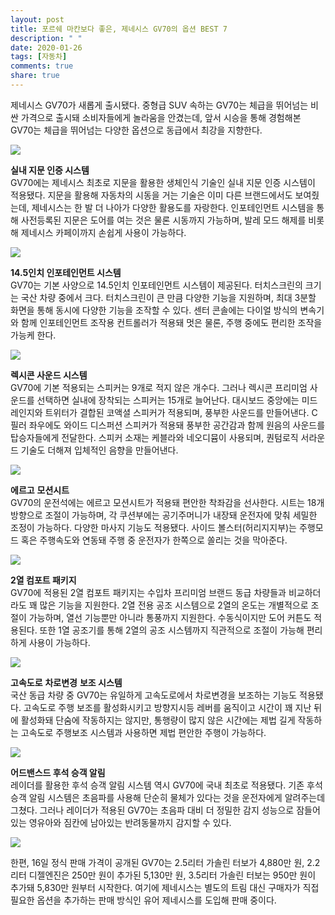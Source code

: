 ```yaml
---
layout: post
title: 포르쉐 마칸보다 좋은, 제네시스 GV70의 옵션 BEST 7
description: " "
date: 2020-01-26
tags: [자동차]
comments: true
share: true
---
```



제네시스 GV70가 새롭게 출시됐다. 중형급 SUV 속하는 GV70는 체급을 뛰어넘는 비싼 가격으로 출시돼 소비자들에게 놀라움을 안겼는데, 앞서 시승을 통해 경험해본 GV70는 체급을 뛰어넘는 다양한 옵션으로 동급에서 최강을 지향한다.

![](https://post-phinf.pstatic.net/MjAyMDEyMTdfMTM0/MDAxNjA4MTgwNDYyMjYx.fpKY9MijUHAXAJqjkjJ4fiyo8K3K92gvb8h5lXlo_dwg.KYrhN8mkzYyIy3z5o7zA83V_paeI1JluLnZwCy_G2bAg.JPEG/%28%EC%82%AC%EC%A7%84_1%29_%EC%A7%80%EB%AC%B8_%EC%9D%B8%EC%A6%9D_%EC%8B%9C%EC%8A%A4%ED%85%9C_copy.jpg?type=w1200)

**실내 지문 인증 시스템**  
GV70에는 제네시스 최초로 지문을 활용한 생체인식 기술인 실내 지문 인증 시스템이 적용됐다. 지문을 활용해 자동차의 시동을 거는 기술은 이미 다른 브랜드에서도 보여줬는데, 제네시스는 한 발 더 나아가 다양한 활용도를 자랑한다. 인포테인먼트 시스템을 통해 사전등록된 지문은 도어를 여는 것은 물론 시동까지 가능하며, 발레 모드 해제를 비롯해 제네시스 카페이까지 손쉽게 사용이 가능하다.

![](https://post-phinf.pstatic.net/MjAyMDEyMTdfNTgg/MDAxNjA4MTgxMDU0MTcy.9cRjO03OELeHcrNBxFcmoCaLyjerA-uH-glu_Z1IWbog.it_zez_nrXDgIJs9MY1qEP9fREPKWcC2rv20649BpS0g.JPEG/Screenshot_2020-12-17_at_13.51.jpg?type=w1200)

**14.5인치 인포테인먼트 시스템**  
GV70는 기본 사양으로 14.5인치 인포테인먼트 시스템이 제공된다. 터치스크린의 크기는 국산 차량 중에서 크다. 터치스크린이 큰 만큼 다양한 기능을 지원하며, 최대 3분할 화면을 통해 동시에 다양한 기능을 조작할 수 있다. 센터 콘솔에는 다이얼 방식의 변속기와 함께 인포테인먼트 조작용 컨트롤러가 적용돼 멋은 물론, 주행 중에도 편리한 조작을 가능케 한다.

![](https://post-phinf.pstatic.net/MjAyMDEyMTdfNjUg/MDAxNjA4MTgwNjIzNjM5.cz7HnaiaDPkANnx4xbJXAn3Bixf08dJks3KabBgzkmcg.Wf31fjVOotZEmqG0asSc6bQo9dTDqxw-oHWhI0Hp1Fgg.JPEG/%EC%82%AC%EC%A7%84-%EC%A0%9C%EB%84%A4%EC%8B%9C%EC%8A%A4_GV70%EC%9D%98_%EB%A0%89%EC%8B%9C%EC%BD%98_%ED%94%84%EB%A6%AC%EB%AF%B8%EC%97%84_%EC%82%AC%EC%9A%B4%EB%93%9C_%EC%8B%9C%EC%8A%A4%ED%85%9C_%EC%A0%9C%EB%84%A4%EC%8B%9C%EC%8A%A4_%EC%A0%9C%EA%B3%B5_copy.jpg?type=w1200)

**렉시콘 사운드 시스템**  
GV70에 기본 적용되는 스피커는 9개로 적지 않은 개수다. 그러나 렉시콘 프리미엄 사운드를 선택하면 실내에 장착되는 스피커는 15개로 늘어난다. 대시보드 중앙에는 미드레인지와 트위터가 결합된 코액셜 스피커가 적용되며, 풍부한 사운드를 만들어낸다. C 필러 좌우에도 와이드 디스퍼션 스피커가 적용돼 풍부한 공간감과 함께 원음의 사운드를 탑승자들에게 전달한다. 스피커 소재는 케블라와 네오디뮴이 사용되며, 퀀텀로직 서라운드 기술도 더해져 입체적인 음향을 만들어낸다.

![](https://post-phinf.pstatic.net/MjAyMDEyMTdfMTU1/MDAxNjA4MTgwOTAxNzAy.0psyLA2Kf7UScgjb4qU8ppMDxn1UBl9yz57f5-IaORcg.Tty4ZWKAwzSQ-WfblFKlTsHwdNDi6pBi7O7dwAVpeAsg.JPEG/genesis-kr-gallery-gv70-interior-gallery-04-desktop-1920x960-ko_copy.jpg?type=w1200)

**에르고** **모션시트**  
GV70의 운전석에는 에르고 모션시트가 적용돼 편안한 착좌감을 선사한다. 시트는 18개 방향으로 조절이 가능하며, 각 쿠션부에는 공기주머니가 내장돼 운전자에 맞춰 세밀한 조정이 가능하다. 다양한 마사지 기능도 적용됐다. 사이드 볼스터(허리지지부)는 주행모드 혹은 주행속도와 연동돼 주행 중 운전자가 한쪽으로 쏠리는 것을 막아준다.

![](https://post-phinf.pstatic.net/MjAyMDEyMTdfMTk0/MDAxNjA4MTgxMzIwNjQ3.HtmQa2QxA70Rp-3UOrLxwJCG8uRYQH_43dFOap4T2Hkg.M7UXeAUSLn5YjY1ummfwNmwaSRvfZK7qLmNRJD2lskog.JPEG/Screenshot_2020-12-17_at_14.00.jpg?type=w1200)

**2열 컴포트 패키지**  
GV70에 적용된 2열 컴포트 패키지는 수입차 프리미엄 브랜드 동급 차량들과 비교하더라도 꽤 많은 기능을 지원한다. 2열 전용 공조 시스템으로 2열의 온도는 개별적으로 조절이 가능하며, 열선 기능뿐만 아니라 통풍까지 지원한다. 수동식이지만 도어 커튼도 적용된다. 또한 1열 공조기를 통해 2열의 공조 시스템까지 직관적으로 조절이 가능해 편리하게 사용이 가능하다.

![](https://post-phinf.pstatic.net/MjAyMDEyMTdfMjA1/MDAxNjA4MTgxNjY0NzIw.Vy5ZqfMR0uu8gMPAjxdo0ob5vH4rg5r9I8-tOFUYAWsg.CK_fKlQPk5d5Xx-LMsnTdqWU1k4q14PQ1735rroUK2Yg.JPEG/Screenshot_2020-12-17_at_14.06.jpg?type=w1200)

**고속도로** **차로변경** **보조 시스템**  
국산 동급 차량 중 GV70는 유일하게 고속도로에서 차로변경을 보조하는 기능도 적용됐다. 고속도로 주행 보조를 활성화시키고 방향지시등 레버를 움직이고 시간이 꽤 지난 뒤에 활성화돼 단숨에 작동하지는 않지만, 통행량이 많지 않은 시간에는 제법 길게 작동하는 고속도로 주행보조 시스템과 사용하면 제법 편안한 주행이 가능하다.

![](https://post-phinf.pstatic.net/MjAyMDEyMTdfMjgz/MDAxNjA4MTgwNTEyOTQy.5DLooY2DmN9iLNOA6Lq8z--cQ-CqzFpompd5Q9jHrLkg._qQ8woFP-8kJw3xLooDNQ7WPX8g1ovpPB3nQ5ZKipRUg.JPEG/%28%EC%82%AC%EC%A7%84_2%29_%EC%96%B4%EB%93%9C%EB%B0%B4%EC%8A%A4%EB%93%9C_%ED%9B%84%EC%84%9D_%EC%8A%B9%EA%B0%9D_%EC%95%8C%EB%A6%BC_copy.jpg?type=w1200)

**어드밴스드 후석 승객 알림**  
레이더를 활용한 후석 승객 알림 시스템 역시 GV70에 국내 최초로 적용됐다. 기존 후석 승객 알림 시스템은 초음파를 사용해 단순히 물체가 있다는 것을 운전자에게 알려주는데 그쳤다. 그러나 레이더가 적용된 GV70는 초음파 대비 더 정밀한 감지 성능으로 잠들어 있는 영유아와 짐칸에 남아있는 반려동물까지 감지할 수 있다.

![](https://post-phinf.pstatic.net/MjAyMDEyMTdfMTU5/MDAxNjA4MTgxNTM5MzQx.2Lf-qv0UpjEDMJO9WNxxTe4ZGFIgdXwJ_fJlNL2oKUQg.WQrXVSFYwhty7cuJ-yywZcmV4JCY2s9H4R0M3GRxqqYg.JPEG/%28%EC%82%AC%EC%A7%842%29%EC%A0%9C%EB%84%A4%EC%8B%9C%EC%8A%A4_GV70_%EA%B0%80%EA%B2%A9_%EA%B3%B5%EA%B0%9C_copy.jpg?type=w1200)

한편, 16일 정식 판매 가격이 공개된 GV70는 2.5리터 가솔린 터보가 4,880만 원, 2.2리터 디젤엔진은 250만 원이 추가된 5,130만 원, 3.5리터 가솔린 터보는 950만 원이 추가돼 5,830만 원부터 시작한다. 여기에 제네시스는 별도의 트림 대신 구매자가 직접 필요한 옵션을 추가하는 판매 방식인 유어 제네시스를 도입해 판매 중이다.